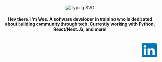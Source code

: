 <div align="center">
  <div href="https://git.io/typing-svg"><img src="https://readme-typing-svg.herokuapp.com?font=Fira+Code&weight=500&size=40&duration=2800&pause=1000&center=true&vCenter=true&repeat=false&random=false&width=435&lines=Hey%2C+I'm+Wes!" alt="Typing SVG" /></div>
</div>

<div align="center">
  <h4 align="center">Hey there, I'm Wes. A software developer in training who is dedicated about building community through tech. Currently working with Python, React/Next.JS, and more!</h4>
</div>
<br>
<div align="right">
  <a href="https://www.linkedin.com/in/wesley-tsai/">
    <img src="https://github.com/WeST-17/WeST-17/blob/main/FontAwesome%20Icons/linkedinBlue.svg" width="50" height="50"/>
  </a>
</div>

